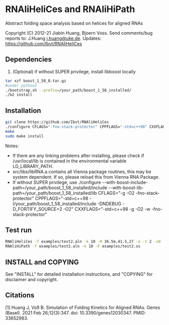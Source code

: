 # RNAliHeliCes and RNAliHiPath
Abstract folding space analysis based on helices for aligned RNAs

Copyright (C) 2012-21 Jiabin Huang, Bjoern Voss.
Send comments/bug reports to: J.Huang <j.huang@uke.de>.
Updates: https://github.com/Ibvt/RNAliHeliCes


## Dependencies
1. (Optional) if without SUPER privilege, install libboost locally
```sh
tar xzf boost_1_58_0.tar.gz
#under python2
./bootstrap.sh --prefix=/your_path/boost_1_58_installed/
./b2 install
```

## Installation
```sh
git clone https://github.com/Ibvt/RNAliHeliCes
./configure CFLAGS="-fno-stack-protector" CPPFLAGS="-std=c++98" CXXFLAGS="-std=c++98 -fno-stack-protector"
make
sudo make install
```
Notes:
  - If there are any linking problems after installing, please check if /usr/local/lib is contained in the environmental variable LD_LIBRARY_PATH. 
  - src/libs/libRNA.a contains all Vienna package routines, this may be system dependent. If so, please reload this from Vienna RNA Package.
  - If without SUPER privilege, use 
  ./configure --with-boost-include-path=/your_path/boost_1_58_installed/include --with-boost-lib-path=/your_path/boost_1_58_installed/lib CFLAGS="-g -O2 -fno-stack-protector" CPPFLAGS="-std=c++98 -I/your_path/boost_1_58_installed/include -DNDEBUG -D_FORTIFY_SOURCE=2 -O2" CXXFLAGS="-std=c++98 -g -O2 -w -fno-stack-protector"

## Test run
```sh
RNAliHeliCes -f examples/test2.aln -k 10 -R 36.5m,41.5,27 -e -t 2 -x0
RNAliHiPath -f examples/test2.aln -k 10 -F examples/test2.ss
```

## INSTALL and COPYING
See "INSTALL"        for detailed installation instructions, and
    "COPYING"        for disclaimer and copyright.
    
## Citations
  [1] Huang J, Voß B. Simulation of Folding Kinetics for Aligned RNAs. Genes (Basel). 2021 Feb 26;12(3):347. doi: 10.3390/genes12030347. PMID: 33652983.
